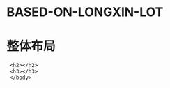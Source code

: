# BASED-ON-LONGXIN-LOT
<html>
  <head>
    <title>本项目为小组参加全国嵌入式大赛的一个基于龙芯处理器的环境监测及云端显示系统项目</title>
  </head>
  <body>
     <h1>整体布局</h1>
    
     <h2></h2>
     <h3></h3>
     </body>
  </html>

